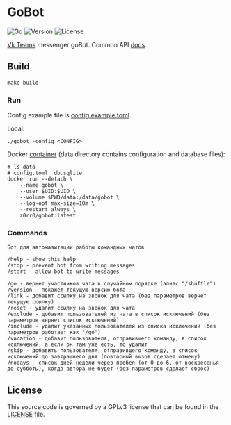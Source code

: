 # GoBot

![Go](https://github.com/z0rr0/gobot/workflows/Go/badge.svg)
![Version](https://img.shields.io/github/tag/z0rr0/gobot.svg)
![License](https://img.shields.io/github/license/z0rr0/gobot.svg)

[Vk Teams](https://biz.mail.ru/myteam/) messenger goBot. 
Common API [docs](https://myteam.mail.ru/botapi/).

## Build

```shell
make build
```

### Run

Config example file is [config.example.toml](https://github.com/z0rr0/gobot/blob/main/config.example.toml).

Local:

```shell
./gobot -config <CONFIG>
```

Docker [container](https://hub.docker.com/repository/docker/z0rr0/gobot) (data directory contains configuration and database files):

```shell
# ls data
# config.toml  db.sqlite
docker run --detach \
	--name gobot \
	--user $UID:$UID \
	--volume $PWD/data:/data/gobot \
	--log-opt max-size=10m \
	--restart always \
	z0rr0/gobot:latest
```

### Commands

```
Бот для автомазитации работы командных чатов

/help - show this help
/stop - prevent bot from writing messages
/start - allow bot to write messages

/go - вернет участников чата в случайном порядке (алиас "/shuffle")
/version - покажет текущую версию бота
/link - добавит ссылку на звонок для чата (без параметров вернет текущую ссылку)
/reset - удалит ссылку на звонок для чата
/exclude - добавит пользователей из чата в список исключений (без параметров вернет список исключений)
/include - удалит указанных пользователей из списка исключений (без параметров работает как "/go")
/vacation - добавит пользователя, отправившего команду, в список исключений, а если он там уже есть, то удалит
/skip - добавить пользователя, отправившего команду, в список исключений до завтрашнего дня (повторный вызов сделает отмену)
/nodays - список дней недели через пробел (от 0 до 6, от воскресенья до субботы), когда автора не будет (без параметров сделает сброс)
```

## License

This source code is governed by a GPLv3 license that can be found
in the [LICENSE](https://github.com/z0rr0/gobot/blob/main/LICENSE) file.
